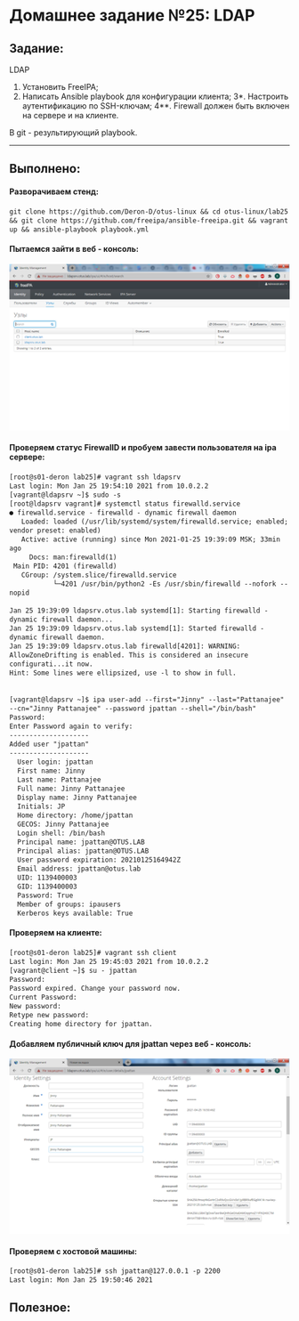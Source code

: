 # **Домашнее задание №25: LDAP**

## **Задание:**
LDAP
1. Установить FreeIPA;
2. Написать Ansible playbook для конфигурации клиента;
3*. Настроить аутентификацию по SSH-ключам;
4**. Firewall должен быть включен на сервере и на клиенте.

В git - результирующий playbook.

---

## **Выполнено:**

#### Разворачиваем стенд:

```
git clone https://github.com/Deron-D/otus-linux && cd otus-linux/lab25 && git clone https://github.com/freeipa/ansible-freeipa.git && vagrant up && ansible-playbook playbook.yml
```


#### Пытаемся зайти в веб - консоль:
![Консоль FreeIPA](./png/freeipa.png)


#### Проверяем статус FirewallD и пробуем завести пользователя на ipa сервере:
```
[root@s01-deron lab25]# vagrant ssh ldapsrv
Last login: Mon Jan 25 19:54:10 2021 from 10.0.2.2
[vagrant@ldapsrv ~]$ sudo -s
[root@ldapsrv vagrant]# systemctl status firewalld.service
● firewalld.service - firewalld - dynamic firewall daemon
   Loaded: loaded (/usr/lib/systemd/system/firewalld.service; enabled; vendor preset: enabled)
   Active: active (running) since Mon 2021-01-25 19:39:09 MSK; 33min ago
     Docs: man:firewalld(1)
 Main PID: 4201 (firewalld)
   CGroup: /system.slice/firewalld.service
           └─4201 /usr/bin/python2 -Es /usr/sbin/firewalld --nofork --nopid

Jan 25 19:39:09 ldapsrv.otus.lab systemd[1]: Starting firewalld - dynamic firewall daemon...
Jan 25 19:39:09 ldapsrv.otus.lab systemd[1]: Started firewalld - dynamic firewall daemon.
Jan 25 19:39:09 ldapsrv.otus.lab firewalld[4201]: WARNING: AllowZoneDrifting is enabled. This is considered an insecure configurati...it now.
Hint: Some lines were ellipsized, use -l to show in full.


[vagrant@ldapsrv ~]$ ipa user-add --first="Jinny" --last="Pattanajee" --cn="Jinny Pattanajee" --password jpattan --shell="/bin/bash"         Password:
Enter Password again to verify:
--------------------
Added user "jpattan"
--------------------
  User login: jpattan
  First name: Jinny
  Last name: Pattanajee
  Full name: Jinny Pattanajee
  Display name: Jinny Pattanajee
  Initials: JP
  Home directory: /home/jpattan
  GECOS: Jinny Pattanajee
  Login shell: /bin/bash
  Principal name: jpattan@OTUS.LAB
  Principal alias: jpattan@OTUS.LAB
  User password expiration: 20210125164942Z
  Email address: jpattan@otus.lab
  UID: 1139400003
  GID: 1139400003
  Password: True
  Member of groups: ipausers
  Kerberos keys available: True
```

#### Проверяем на клиенте:

```
[root@s01-deron lab25]# vagrant ssh client
Last login: Mon Jan 25 19:45:03 2021 from 10.0.2.2
[vagrant@client ~]$ su - jpattan
Password:
Password expired. Change your password now.
Current Password:
New password:
Retype new password:
Creating home directory for jpattan.
```

#### Добавляем публичный ключ для jpattan через веб - консоль:

![Добавляем ключи](./png/freeipa2.png)


#### Проверяем с хостовой машины:
```
[root@s01-deron lab25]# ssh jpattan@127.0.0.1 -p 2200
Last login: Mon Jan 25 19:50:46 2021
```

## **Полезное:**


